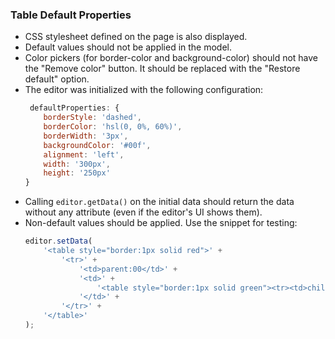 ### Table Default Properties

* CSS stylesheet defined on the page is also displayed.
* Default values should not be applied in the model.
* Color pickers (for border-color and background-color) should not have the "Remove color" button. It should be replaced with the "Restore default" option.
* The editor was initialized with the following configuration:
    ```js
     defaultProperties: {
        borderStyle: 'dashed',
        borderColor: 'hsl(0, 0%, 60%)',
        borderWidth: '3px',
        backgroundColor: '#00f',
        alignment: 'left',
        width: '300px',
        height: '250px'
    }
    ```
* Calling `editor.getData()` on the initial data should return the data without any attribute (even if the editor's UI shows them).
* Non-default values should be applied. Use the snippet for testing:
    ```js
    editor.setData(
        '<table style="border:1px solid red">' +
            '<tr>' +
                '<td>parent:00</td>' +
                '<td>' +
                    '<table style="border:1px solid green"><tr><td>child:00</td></tr></table>' +
                '</td>' +
            '</tr>' +
        '</table>'
    );
    ```
